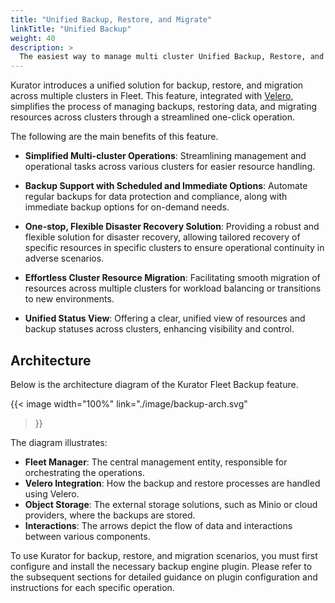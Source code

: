 ```yaml
---
title: "Unified Backup, Restore, and Migrate"
linkTitle: "Unified Backup"
weight: 40
description: >
  The easiest way to manage multi cluster Unified Backup, Restore, and Migration with Fleet.
---
```


Kurator introduces a unified solution for backup, restore, and migration across multiple clusters in Fleet.
This feature, integrated with [Velero](https://velero.io/), simplifies the process of managing backups, restoring data, and migrating resources across clusters through a streamlined one-click operation.

The following are the main benefits of this feature.

- **Simplified Multi-cluster Operations**: Streamlining management and operational tasks across various clusters for easier resource handling.

- **Backup Support with Scheduled and Immediate Options**: Automate regular backups for data protection and compliance, along with immediate backup options for on-demand needs.

- **One-stop, Flexible Disaster Recovery Solution**: Providing a robust and flexible solution for disaster recovery, allowing tailored recovery of specific resources in specific clusters to ensure operational continuity in adverse scenarios.

- **Effortless Cluster Resource Migration**: Facilitating smooth migration of resources across multiple clusters for workload balancing or transitions to new environments.

- **Unified Status View**: Offering a clear, unified view of resources and backup statuses across clusters, enhancing visibility and control.

## Architecture

Below is the architecture diagram of the Kurator Fleet Backup feature.

{{< image width="100%"
link="./image/backup-arch.svg"
>}}

The diagram illustrates:

- **Fleet Manager**: The central management entity, responsible for orchestrating the operations.
- **Velero Integration**: How the backup and restore processes are handled using Velero.
- **Object Storage**: The external storage solutions, such as Minio or cloud providers, where the backups are stored.
- **Interactions**: The arrows depict the flow of data and interactions between various components.

To use Kurator for backup, restore, and migration scenarios, you must first configure and install the necessary backup engine plugin.
Please refer to the subsequent sections for detailed guidance on plugin configuration and instructions for each specific operation.

